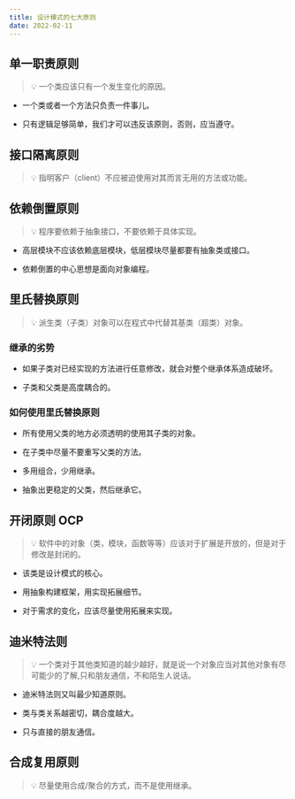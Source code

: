 ```yaml
---
title: 设计模式的七大原则
date: 2022-02-11
---
```


## 单一职责原则

> 💡 一个类应该只有一个发生变化的原因。

- 一个类或者一个方法只负责一件事儿。

- 只有逻辑足够简单，我们才可以违反该原则，否则，应当遵守。

## 接口隔离原则

> 💡 指明客户（client）不应被迫使用对其而言无用的方法或功能。

## 依赖倒置原则

> 💡 程序要依赖于抽象接口，不要依赖于具体实现。

- 高层模块不应该依赖底层模块，低层模块尽量都要有抽象类或接口。

- 依赖倒置的中心思想是面向对象编程。

## 里氏替换原则

> 💡 派生类（子类）对象可以在程式中代替其基类（超类）对象。

### 继承的劣势

- 如果子类对已经实现的方法进行任意修改，就会对整个继承体系造成破坏。

- 子类和父类是高度耦合的。

### 如何使用里氏替换原则

- 所有使用父类的地方必须透明的使用其子类的对象。

- 在子类中尽量不要重写父类的方法。

- 多用组合，少用继承。

- 抽象出更稳定的父类，然后继承它。

## 开闭原则 OCP

> 💡 软件中的对象（类，模块，函数等等）应该对于扩展是开放的，但是对于修改是封闭的。

- 该类是设计模式的核心。

- 用抽象构建框架，用实现拓展细节。

- 对于需求的变化，应该尽量使用拓展来实现。

## 迪米特法则

> 💡 一个类对于其他类知道的越少越好，就是说一个对象应当对其他对象有尽可能少的了解,只和朋友通信，不和陌生人说话。

- 迪米特法则又叫最少知道原则。

- 类与类关系越密切，耦合度越大。

- 只与直接的朋友通信。

## 合成复用原则

> 💡 尽量使用合成/聚合的方式，而不是使用继承。
